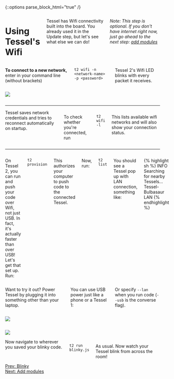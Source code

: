 {::options parse_block_html="true" /}

<div class="row">
<div class="large-12 columns">

# Using Tessel's Wifi

Tessel has Wifi connectivity built into the board. You already used it in the Update step, but let's see what else we can do!

*Note: This step is optional. If you don't have internet right now, just go ahead to the next step: [add modules](modules.html)*

</div></div>
<div class="row">
<div class="large-6 columns">

**To connect to a new network,** enter in your command line (without brackets)

`t2 wifi -n <network-name> -p <password>`

Tessel 2's Wifi LED blinks with every packet it receives.

</div>
<div class="large-6 columns">

![](http://i.imgur.com/91pkDCQ.gif)

</div>
</div>

<hr>

<div class="row">
<div class="large-12 columns">
Tessel saves network credentials and tries to reconnect automatically on startup.

To check whether you're connected, run

`t2 wifi -l`

This lists available wifi networks and will also show your connection status.

</div>
</div>

<hr>

<div class="row">
<div class="large-12 columns">

On Tessel 2, you can run and push your code over Wifi, not just USB. In fact, it's actually faster than over USB! Let's get that set up. Run:

`t2 provision`

This authorizes your computer to push code to the connected Tessel.

Now, run:

`t2 list`

You should see a Tessel pop up with LAN connection, something like:

{% highlight sh %}
INFO Searching for nearby Tessels...
	Tessel-Bulbasaur	LAN
{% endhighlight %}

</div>
</div>

<div class="row">
<div class="large-4 columns">

Want to try it out? Power Tessel by plugging it into something other than your laptop.

You can use USB power just like a phone or a Tessel 1:

Or specify `--lan` when you run code (`--usb` is the converse flag).

</div>
<div class="large-4 columns">

![](http://i.imgur.com/2JXAPKt.jpg)

</div>
<div class="large-4 columns">

![](http://i.imgur.com/kFHhIim.jpg)

</div>
</div>
<div class="row">
<div class="large-12 columns">
Now navigate to wherever you saved your blinky code.

`t2 run blinky.js`

As usual. Now watch your Tessel blink from across the room!
</div>
</div>

<div class="greyBar"></div>

<div class="row">
<div class="large-6 columns left">
  <a href="blinky.html" class="bottomButton button">Prev: Blinky</a>
</div>

<div class="large-6 columns right">
  <a href="modules.html" class= "bottomButton right button">Next: Add modules</a>
</div>
</div>
